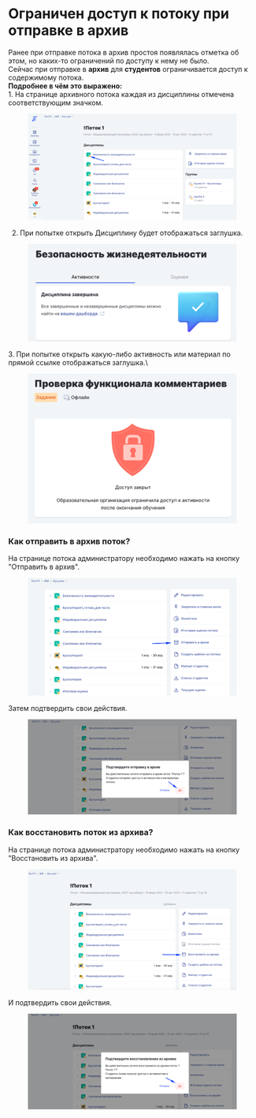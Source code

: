 # Ограничен доступ к потоку при отправке в архив

Ранее при отправке потока в архив простоя появлялась отметка об этом, но каких-то ограничений по доступу к нему не было.\
Сейчас при отправке в **архив** для **студентов** ограничивается доступ к содержимому потока.\
**Подробнее в чём это выражено:**\
1\. На странице архивного потока каждая из дисциплины отмечена соответствующим значком.

<figure><img src="../../.gitbook/assets/image (728).png" alt=""><figcaption></figcaption></figure>

2. При попытке открыть Дисциплину будет отображаться заглушка.

<figure><img src="../../.gitbook/assets/image (731).png" alt=""><figcaption></figcaption></figure>

3\. При попытке открыть какую-либо активность или материал по прямой ссылке  отображаться заглушка.\


<figure><img src="../../.gitbook/assets/image (217).png" alt=""><figcaption></figcaption></figure>

### Как отправить в архив поток?

На странице потока администратору необходимо нажать на кнопку "Отправить в архив".

<figure><img src="../../.gitbook/assets/image (516).png" alt=""><figcaption></figcaption></figure>

Затем подтвердить свои действия.\
&#x20;

<figure><img src="../../.gitbook/assets/image (259).png" alt=""><figcaption></figcaption></figure>

### Как восстановить поток из архива?

На странице потока администратору необходимо нажать на кнопку "Восстановить из архива".

<figure><img src="../../.gitbook/assets/image (730).png" alt=""><figcaption></figcaption></figure>

И подтвердить свои действия.

<figure><img src="../../.gitbook/assets/image (294).png" alt=""><figcaption></figcaption></figure>
